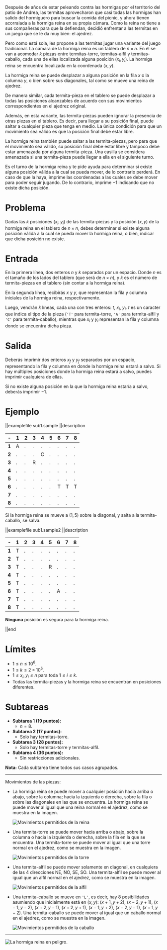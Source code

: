 Después de años de estar peleando contra las hormigas por el territorio del patio de Andrea, las termitas aprovecharon que casi todas las hormigas han salido del hormiguero para buscar la comida del picnic, y ahora tienen acorralada a la hormiga reina en su propia cámara. Como la reina no tiene a sus compañeras para que la defiendan, decidió enfrentar a las termitas en un juego que se le da muy bien: el ajedrez.

Pero como está sola, les propone a las termitas jugar una variante del juego tradicional. La cámara de la hormiga reina es un tablero de $n \times n$. En él se van a acomodar $k$ piezas entre termitas-torre, termitas-alfil y termitas-caballo, cada una de ellas localizada alguna posición $(x_i, y_i)$. La hormiga reina se encuentra localizada en la coordenada $(x, y)$.

La hormiga reina se puede desplazar a alguna posición en la fila $x$ o la columna $y$, o bien sobre sus diagonales, tal como se mueve una reina de ajedrez.

De manera similar, cada termita-pieza en el tablero se puede desplazar a todas las posiciones alcanzables de acuerdo con sus movimientos correspondientes en el ajedrez original.

Además, en esta variante, las termita-piezas pueden ignorar la presencia de otras piezas en el tablero. Es decir, para llegar a su posición final, puede saltar a cualquier pieza que tenga en medio. La única condición para que un movimiento sea válido es que la posición final debe estar libre.

La hormiga reina también puede saltar a las termita-piezas, pero para que el movimiento sea válido, su posición final debe estar libre y tampoco debe estar amenazada por alguna termita-pieza. Una casilla se considera amenazada si una termita-pieza puede llegar a ella en el siguiente turno.

Es el turno de la hormiga reina y te pide ayuda para determinar si existe alguna posición válida a la cual se pueda mover, de lo contrario perderá. En caso de que la haya, imprime las coordenadas a las cuales se debe mover para poder seguir jugando. De lo contrario, imprime $-1$ indicando que no existe dicha posición.

# Problema

Dadas las $k$ posiciones $(x_i, y_i)$ de las termita-piezas y la posición $(x, y)$ de la hormiga reina en el tablero de $n \times n$, debes determinar si existe alguna posición válida a la cual se pueda mover la hormiga reina, o bien, indicar que dicha posición no existe.

# Entrada

En la primera línea, dos enteros $n$ y $k$ separados por un espacio. Donde $n$ es el tamaño de los lados del tablero (que será de $n \times n$), y $k$ es el número de termita-piezas en el tablero (sin contar a la hormiga reina).

En la segunda línea, recibirás $x$ y $y$, que representan la fila y columna iniciales de la hormiga reina, respectivamente.

Luego, vendrán $k$ líneas, cada una con tres enteros: $t$, $x_i$, $y_i$. $t$ es un caracter que indica el tipo de la pieza (`'T'` para termita-torre, `'A'` para termita-alfil y `'C'` para termita-caballo), mientras que $x_i$ y $y_i$ representan la fila y columna donde se encuentra dicha pieza.

# Salida

Deberás imprimir dos enteros $x_f$ y $y_f$ separados por un espacio, representando la fila y columna en donde la hormiga reina estará a salvo. Si hay múltiples posiciones donde la hormiga reina estará a salvo, puedes imprimir cualquiera de ellas.

Si no existe alguna posición en la que la hormiga reina estaría a salvo, deberás imprimir $-1$.

# Ejemplo

||examplefile
sub1.sample
||description

| -     | 1   | 2   | 3   | 4   | 5   | 6   | 7   | 8   |
| ----- | --- | --- | --- | --- | --- | --- | --- | --- |
| **1** | A   | .   | .   | .   | .   | .   | .   | .   |
| **2** | .   | .   | .   | C   | .   | .   | .   | .   |
| **3** | .   | .   | R   | .   | .   | .   | .   | .   |
| **4** | .   | .   | .   | .   | .   | .   | .   | .   |
| **5** | .   | .   | .   | .   | .   | .   | .   | .   |
| **6** | .   | .   | .   | .   | .   | T   | T   | T   |
| **7** | .   | .   | .   | .   | .   | .   | .   | .   |
| **8** | .   | .   | .   | .   | .   | .   | .   | .   |

Si la hormiga reina se mueve a $(1, 5)$ sobre la diagonal, y salta a la termita-caballo, se salva.

||examplefile
sub1.sample2
||description

| -     | 1   | 2   | 3   | 4   | 5   | 6   | 7   | 8   |
| ----- | --- | --- | --- | --- | --- | --- | --- | --- |
| **1** | T   | .   | .   | .   | .   | .   | .   | .   |
| **2** | T   | .   | .   | .   | .   | .   | .   | .   |
| **3** | T   | .   | .   | .   | R   | .   | .   | .   |
| **4** | T   | .   | .   | .   | .   | .   | .   | .   |
| **5** | T   | .   | .   | .   | .   | .   | .   | .   |
| **6** | T   | .   | .   | .   | .   | A   | .   | .   |
| **7** | T   | .   | .   | .   | .   | .   | .   | .   |
| **8** | T   | .   | .   | .   | .   | .   | .   | .   |

**Ninguna** posición es segura para la hormiga reina.

||end

# Límites

- $1 \leq n \leq 10^6$.
- $1 \leq k \leq 2 \times 10^5$.
- $1 \leq x_i, y_i \leq n$ para toda $1 \leq i \leq k$.
- Todas las termita-piezas y la hormiga reina se encuentran en posiciones diferentes.

# Subtareas

- **Subtarea 1 (19 puntos):**
  - $n = 8$.
- **Subtarea 2 (17 puntos):**
  - Solo hay termitas-torre.
- **Subtarea 3 (28 puntos):**
  - Solo hay termitas-torre y termitas-alfil.
- **Subtarea 4 (36 puntos):**
  - Sin restricciones adicionales.

**Nota:** Cada subtarea tiene todos sus casos agrupados.

---

Movimientos de las piezas:

- La hormiga reina se puede mover a cualquier posición hacia arriba o abajo, sobre la columna; hacia la izquierda o derecha, sobre la fila o sobre las diagonales en las que se encuentra. La hormiga reina se puede mover al igual que una reina normal en el ajedrez, como se muestra en la imagen.

  ![Movimientos permitidos de la reina](movimientos-reina.png)

- Una termita-torre se puede mover hacia arriba o abajo, sobre la columna o hacia la izquierda o derecha, sobre la fila en la que se encuentra. Una termita-torre se puede mover al igual que una torre normal en el ajedrez, como se muestra en la imagen.

  ![Movimientos permitidos de la torre](movimientos-torre.png)

- Una termita-alfil se puede mover solamente en diagonal, en cualquiera de las 4 direcciones NE, NO, SE, SO. Una termita-alfil se puede mover al igual que un alfil normal en el ajedrez, como se muestra en la imagen.

  ![Movimientos permitidos de la alfil](movimientos-alfil.png)

- Una termita-caballo se mueve en `'L'`, es decir, hay 8 posibilidades asumiendo que inicialmente está en $(x, y)$: $(x+1, y+2)$, $(x-2, y+1)$, $(x-1, y-2)$, $(x+2, y-1)$, $(x+2, y+1)$, $(x-1, y+2)$, $(x-2, y-1)$, $(x+1, y-2)$. Una termita-caballo se puede mover al igual que un caballo normal en el ajedrez, como se muestra en la imagen.

  ![Movimientos permitidos de la caballo](movimientos-caballo.png)

---

![](reina.jpeg 'La hormiga reina en peligro.')
